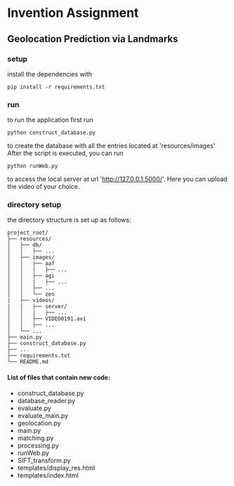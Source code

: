 # Invention Assignment 
## Geolocation Prediction via Landmarks

### setup
install the dependencies with
```
pip install -r requirements.txt
```

### run
to run the application first run
```
python construct_database.py
```
to create the database with all the entries located at 'resources/images'
After the script is executed, you can run 
```
python runWeb.py
```
to access the local server at url 'http://127.0.0.1:5000/'. Here you can upload the video of your choice. 

### directory setup
the directory structure is set up as follows:
```
project_root/
├── resources/
│   ├── db/
│   │   ├── ...
│   ├── images/
│   │   ├── aaf
│   │   |   ├── ...
│   │   ├── agi
│   │   |   ├── ...
│   │   ├── ...
│   │   └── zen
|   ├── videos/
|   |   ├── server/
│   │   |   ├── ...
│   │   ├── VIDEO0191.avi
│   │   ├── ...
│   └── ...
├── main.py
├── construct_database.py
├── ...
├── requirements.txt
└── README.md
```

#### List of files that contain new code:
- construct_database.py
- database_reader.py
- evaluate.py
- evaluate_main.py
- geolocation.py
- main.py
- matching.py
- processing.py
- runWeb.py
- SIFT_transform.py
- templates/display_res.html
- templates/index.html

